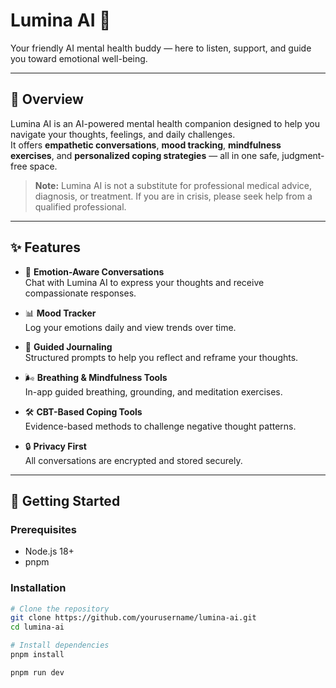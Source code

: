 # Lumina AI 🌟  
Your friendly AI mental health buddy — here to listen, support, and guide you toward emotional well-being.

---

## 🌈 Overview
Lumina AI is an AI-powered mental health companion designed to help you navigate your thoughts, feelings, and daily challenges.  
It offers **empathetic conversations**, **mood tracking**, **mindfulness exercises**, and **personalized coping strategies** — all in one safe, judgment-free space.

> **Note:** Lumina AI is not a substitute for professional medical advice, diagnosis, or treatment. If you are in crisis, please seek help from a qualified professional.

---

## ✨ Features
- 🧠 **Emotion-Aware Conversations**  
  Chat with Lumina AI to express your thoughts and receive compassionate responses.

- 📊 **Mood Tracker**  
  Log your emotions daily and view trends over time.

- 📔 **Guided Journaling**  
  Structured prompts to help you reflect and reframe your thoughts.

- 🌬 **Breathing & Mindfulness Tools**  
  In-app guided breathing, grounding, and meditation exercises.

- 🛠 **CBT-Based Coping Tools**  
  Evidence-based methods to challenge negative thought patterns.

- 🔒 **Privacy First**  
  All conversations are encrypted and stored securely.

---

## 🚀 Getting Started

### Prerequisites
- Node.js 18+
- pnpm
### Installation
```bash
# Clone the repository
git clone https://github.com/yourusername/lumina-ai.git
cd lumina-ai

# Install dependencies
pnpm install

pnpm run dev 
